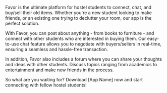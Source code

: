 Favor is the ultimate platform for hostel students to connect, chat, and buy/sell their old items. Whether you're a new student looking to make friends, or an existing one trying to declutter your room, our app is the perfect solution.

With Favor, you can post about anything - from books to furniture - and connect with other students who are interested in buying them. Our easy-to-use chat feature allows you to negotiate with buyers/sellers in real-time, ensuring a seamless and hassle-free transaction.

In addition, Favor also includes a forum where you can share your thoughts and ideas with other students. Discuss topics ranging from academics to entertainment and make new friends in the process.

So what are you waiting for? Download [App Name] now and start connecting with fellow hostel students!
